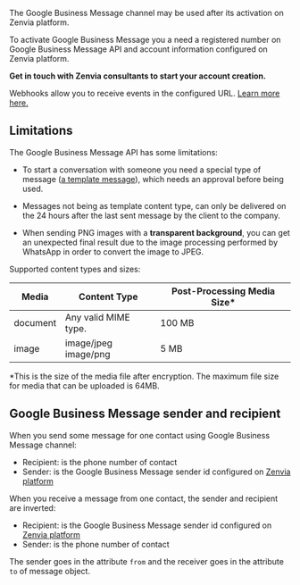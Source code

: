 The Google Business Message channel may be used after its activation on Zenvia platform.

To activate Google Business Message you a need a registered number on Google Business Message API and account information configured on Zenvia platform.

**Get in touch with Zenvia consultants to start your account creation.**

Webhooks allow you to receive events in the configured URL. [Learn more here.](#tag/Webhooks)


## Limitations

The Google Business Message API has some limitations:

* To start a conversation with someone you need a special type of message ([a template message](#section/Template)), which needs an approval before being used.

* Messages not being as template content type, can only be delivered on the 24 hours after the last sent message by the client to the company.

* When sending PNG images with a **transparent background**, you can get an unexpected final result due to the image processing performed by WhatsApp in order to convert the image to JPEG.

Supported content types and sizes:

| Media | Content Type | Post-Processing Media Size* |
|---|---|---|
| document | Any valid MIME type. | 100&nbsp;MB |
| image | image/jpeg<br>image/png | 5 MB |


*This is the size of the media file after encryption. The maximum file size for media that can be uploaded is 64MB.

## Google Business Message sender and recipient

When you send some message for one contact using Google Business Message channel:

* Recipient: is the phone number of contact
* Sender: is the Google Business Message sender id configured on [Zenvia platform](https://app.zenvia.com/home/credentials/google-business-message/list)

When you receive a message from one contact, the sender and recipient are inverted:

* Recipient: is the Google Business Message sender id configured on [Zenvia platform](https://app.zenvia.com/home/credentials/google-business-message/list)
* Sender: is the phone number of contact

The sender goes in the attribute `from` and the receiver goes in the attribute `to` of message object.
